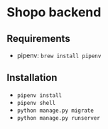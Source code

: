 # Shopo backend

## Requirements

- pipenv: `brew install pipenv`

## Installation

- `pipenv install`
- `pipenv shell`
- `python manage.py migrate`
- `python manage.py runserver`
